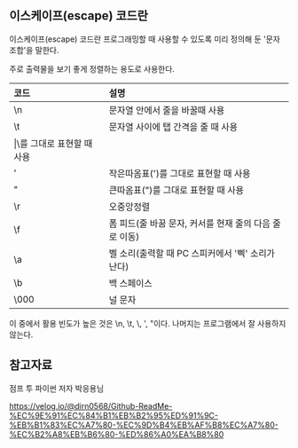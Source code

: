 이스케이프(escape) 코드란
---

이스케이프(escape) 코드란 프로그래밍할 때 사용할 수 있도록 미리 정의해 둔 '문자 조합'을 말한다. 

주로 출력물을 보기 좋게 정렬하는 용도로 사용한다. 

|코드|설명|
|:---|:---|
|\n|문자열 안에서 줄을 바꿀때 사용|
|\t|문자열 사이에 탭 간격을 줄 때 사용|
|\\|\를 그대로 표현할 때 사용|
|\'|작은따옴표(')를 그대로 표현할 때 사용|
|\"|큰따옴표(")를 그대로 표현할 때 사용|
|\r|오중앙정렬|
|\f|폼 피드(줄 바꿈 문자, 커서를 현재 줄의 다음 줄로 이동)|
|\a|벨 소리(출력할 때 PC 스피커에서 '삑' 소리가 난다)|
|\b|백 스페이스|
|\000|널 문자|

이 중에서 활용 빈도가 높은 것은 \n, \t, \\, \', \"이다. 나머지는 프로그램에서 잘 사용하지 않는다.




참고자료
---

점프 투 파이썬 저자 박응용님

https://velog.io/@dirn0568/Github-ReadMe-%EC%9E%91%EC%84%B1%EB%B2%95%ED%91%9C-%EB%B1%83%EC%A7%80-%EC%9D%B4%EB%AF%B8%EC%A7%80-%EC%B2%A8%EB%B6%80-%ED%86%A0%EA%B8%80
